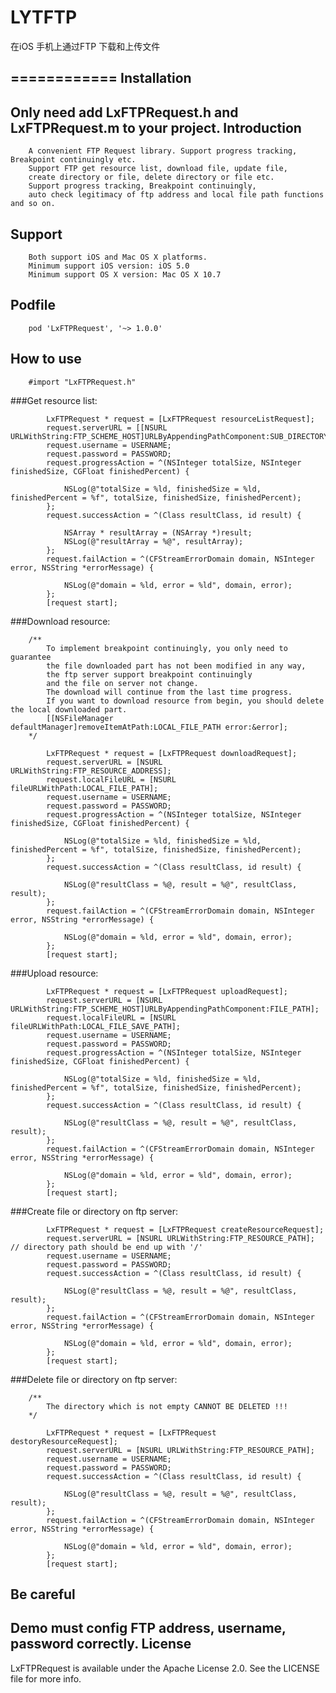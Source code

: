 # LYTFTP
在iOS 手机上通过FTP 下载和上传文件 

============
Installation
------------
Only need add LxFTPRequest.h and LxFTPRequest.m to your project.
Introduction
------------
        A convenient FTP Request library. Support progress tracking, Breakpoint continuingly etc.
        Support FTP get resource list, download file, update file, 
        create directory or file, delete directory or file etc.
        Support progress tracking, Breakpoint continuingly, 
        auto check legitimacy of ftp address and local file path functions and so on.
Support
------------
        Both support iOS and Mac OS X platforms.
        Minimum support iOS version: iOS 5.0
        Minimum support OS X version: Mac OS X 10.7
Podfile
------------
        pod 'LxFTPRequest', '~> 1.0.0'
How to use
-----------
        #import "LxFTPRequest.h"
###Get resource list:

            LxFTPRequest * request = [LxFTPRequest resourceListRequest];
            request.serverURL = [[NSURL URLWithString:FTP_SCHEME_HOST]URLByAppendingPathComponent:SUB_DIRECTORY];
            request.username = USERNAME;
            request.password = PASSWORD;
            request.progressAction = ^(NSInteger totalSize, NSInteger finishedSize, CGFloat finishedPercent) {
            
                NSLog(@"totalSize = %ld, finishedSize = %ld, finishedPercent = %f", totalSize, finishedSize, finishedPercent); 
            };
            request.successAction = ^(Class resultClass, id result) {
                               
                NSArray * resultArray = (NSArray *)result;
                NSLog(@"resultArray = %@", resultArray);  
            };
            request.failAction = ^(CFStreamErrorDomain domain, NSInteger error, NSString *errorMessage) {
            
                NSLog(@"domain = %ld, error = %ld", domain, error);
            };
            [request start];

###Download resource:

        /**
            To implement breakpoint continuingly, you only need to guarantee
            the file downloaded part has not been modified in any way, 
            the ftp server support breakpoint continuingly
            and the file on server not change. 
            The download will continue from the last time progress.
            If you want to download resource from begin, you should delete the local downloaded part.
            [[NSFileManager defaultManager]removeItemAtPath:LOCAL_FILE_PATH error:&error];
        */

            LxFTPRequest * request = [LxFTPRequest downloadRequest];
            request.serverURL = [NSURL URLWithString:FTP_RESOURCE_ADDRESS];
            request.localFileURL = [NSURL fileURLWithPath:LOCAL_FILE_PATH];
            request.username = USERNAME;
            request.password = PASSWORD;
            request.progressAction = ^(NSInteger totalSize, NSInteger finishedSize, CGFloat finishedPercent) {
                
                NSLog(@"totalSize = %ld, finishedSize = %ld, finishedPercent = %f", totalSize, finishedSize, finishedPercent); 
            };
            request.successAction = ^(Class resultClass, id result) {
                
                NSLog(@"resultClass = %@, result = %@", resultClass, result);  
            };
            request.failAction = ^(CFStreamErrorDomain domain, NSInteger error, NSString *errorMessage) {
                
                NSLog(@"domain = %ld, error = %ld", domain, error);
            };
            [request start];
            
###Upload resource:

            LxFTPRequest * request = [LxFTPRequest uploadRequest];
            request.serverURL = [NSURL URLWithString:FTP_SCHEME_HOST]URLByAppendingPathComponent:FILE_PATH];
            request.localFileURL = [NSURL fileURLWithPath:LOCAL_FILE_SAVE_PATH];
            request.username = USERNAME;
            request.password = PASSWORD;
            request.progressAction = ^(NSInteger totalSize, NSInteger finishedSize, CGFloat finishedPercent) {
                
                NSLog(@"totalSize = %ld, finishedSize = %ld, finishedPercent = %f", totalSize, finishedSize, finishedPercent); 
            };
            request.successAction = ^(Class resultClass, id result) {
                
                NSLog(@"resultClass = %@, result = %@", resultClass, result);
            };
            request.failAction = ^(CFStreamErrorDomain domain, NSInteger error, NSString *errorMessage) {
                
                NSLog(@"domain = %ld, error = %ld", domain, error);
            };
            [request start];
            

###Create file or directory on ftp server:

            LxFTPRequest * request = [LxFTPRequest createResourceRequest];
            request.serverURL = [NSURL URLWithString:FTP_RESOURCE_PATH];    // directory path should be end up with '/'
            request.username = USERNAME;
            request.password = PASSWORD;
            request.successAction = ^(Class resultClass, id result) {
                
                NSLog(@"resultClass = %@, result = %@", resultClass, result);
            };
            request.failAction = ^(CFStreamErrorDomain domain, NSInteger error, NSString *errorMessage) {
                
                NSLog(@"domain = %ld, error = %ld", domain, error);
            };
            [request start];

###Delete file or directory on ftp server:

        /**
            The directory which is not empty CANNOT BE DELETED !!!
        */

            LxFTPRequest * request = [LxFTPRequest destoryResourceRequest];
            request.serverURL = [NSURL URLWithString:FTP_RESOURCE_PATH];
            request.username = USERNAME;
            request.password = PASSWORD;
            request.successAction = ^(Class resultClass, id result) {
                
                NSLog(@"resultClass = %@, result = %@", resultClass, result);
            };
            request.failAction = ^(CFStreamErrorDomain domain, NSInteger error, NSString *errorMessage) {
                
                NSLog(@"domain = %ld, error = %ld", domain, error);
            };
            [request start];
Be careful            
-----------
Demo must config FTP address, username, password correctly.
License
-----------
LxFTPRequest is available under the Apache License 2.0. See the LICENSE file for more info.

